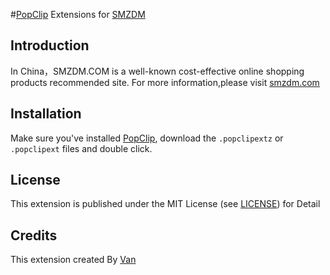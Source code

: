 #[PopClip](https://pilotmoon.com/popclip/) Extensions for [SMZDM](http://www.smzdm.com/)      

## Introduction
In China，SMZDM.COM is a well-known cost-effective online shopping products recommended site.
For more information,please visit [smzdm.com](http://www.smzdm.com/zhaopin/about/)

## Installation

Make sure you've installed [PopClip](https://pilotmoon.com/popclip/), download the `.popclipextz` or `.popclipext` files and double click.

## License

This extension is published under the MIT License (see [LICENSE](https://github.com/iVanPan/PopClip-Extension-SMZDM/blob/master/LICENSE)) for Detail

## Credits
This extension created By [Van](https://github.com/iVanPan)

